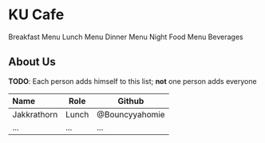 # KU Cafe


Breakfast Menu
Lunch Menu
Dinner Menu
Night Food Menu
Beverages

## About Us

**TODO**: Each person adds himself to this list; **not** one person adds everyone

| Name      | Role      | Github   |
|:----------|-----------|----------|
| Jakkrathorn | Lunch | @Bouncyyahomie |
| ...       | ...       | ...      |
